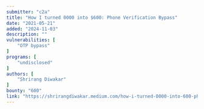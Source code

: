 ```yaml
---
submitter: "c2a"
title: "How I turned 0000 into $600: Phone Verification Bypass"
date: "2021-05-21"
added: "2024-11-03"
description: ""
vulnerabilities: [
    "OTP bypass"
]
programs: [
    "undisclosed"
]
authors: [
    "Shrirang Diwakar"
]
bounty: "600"
link: "https://shrirangdiwakar.medium.com/how-i-turned-0000-into-600-phone-verification-bypass-b1c0f6eb568e"
---
```




